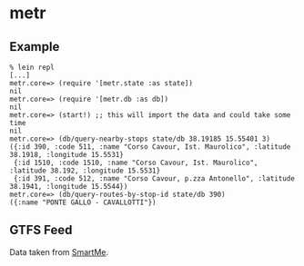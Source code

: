 # metr

## Example

```
% lein repl
[...]
metr.core=> (require '[metr.state :as state])
nil
metr.core=> (require '[metr.db :as db])
nil
metr.core=> (start!) ;; this will import the data and could take some time
nil
metr.core=> (db/query-nearby-stops state/db 38.19185 15.55401 3)
({:id 390, :code 511, :name "Corso Cavour, Ist. Maurolico", :latitude 38.1918, :longitude 15.5531}
 {:id 1510, :code 1510, :name "Corso Cavour, Ist. Maurolico", :latitude 38.192, :longitude 15.5531}
 {:id 391, :code 512, :name "Corso Cavour, p.zza Antonello", :latitude 38.1941, :longitude 15.5544})
metr.core=> (db/query-routes-by-stop-id state/db 390)
({:name "PONTE GALLO - CAVALLOTTI"})
```

## GTFS Feed

Data taken from [SmartMe][SmartMe-GTFS].

[SmartMe-GTFS]: http://smartme-data.unime.it/dataset/dati-del-trasporto-pubblico-urbano-atm-in-formato-gtfs
